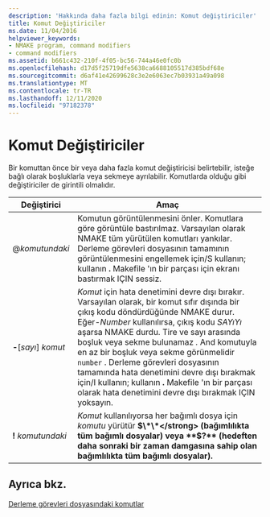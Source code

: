 ```yaml
---
description: 'Hakkında daha fazla bilgi edinin: Komut değiştiriciler'
title: Komut Değiştiriciler
ms.date: 11/04/2016
helpviewer_keywords:
- NMAKE program, command modifiers
- command modifiers
ms.assetid: b661c432-210f-4f05-bc56-744a46e0fc0b
ms.openlocfilehash: d17d5f25719dfe5638ca6688105517d385bdf68e
ms.sourcegitcommit: d6af41e42699628c3e2e6063ec7b03931a49a098
ms.translationtype: MT
ms.contentlocale: tr-TR
ms.lasthandoff: 12/11/2020
ms.locfileid: "97182378"
---
```

# <a name="command-modifiers"></a>Komut Değiştiriciler

Bir komuttan önce bir veya daha fazla komut değiştiricisi belirtebilir, isteğe bağlı olarak boşluklarla veya sekmeye ayrılabilir. Komutlarda olduğu gibi değiştiriciler de girintili olmalıdır.

|Değiştirici|Amaç|
|--------------|-------------|
|\@*komutundaki*|Komutun görüntülenmesini önler. Komutlara göre görüntüle bastırılmaz. Varsayılan olarak NMAKE tüm yürütülen komutları yankılar. Derleme görevleri dosyasının tamamının görüntülenmesini engellemek için/S kullanın; kullanın **.** Makefile 'ın bir parçası için ekranı bastırmak IÇIN sessiz.|
|**-**\[*sayı*] *komut*|*Komut* için hata denetimini devre dışı bırakır. Varsayılan olarak, bir komut sıfır dışında bir çıkış kodu döndürdüğünde NMAKE durur. Eğer-*Number* kullanılırsa, çıkış kodu *SAYıYı* aşarsa NMAKE durdu. Tire ve sayı arasında boşluk veya sekme bulunamaz *.* And komutuyla en az bir boşluk veya sekme görünmelidir `number` .  Derleme görevleri dosyasının tamamında hata denetimini devre dışı bırakmak için/I kullanın; kullanın **.** Makefile 'ın bir parçası olarak hata denetimini devre dışı bırakmak IÇIN yoksayın.|
|**!** *komutundaki*|*Komut* kullanılıyorsa her bağımlı dosya için *komutu* yürütür <strong>$\*\*</strong> (bağımlılıkta tüm bağımlı dosyalar) veya **$?** (hedeften daha sonraki bir zaman damgasına sahip olan bağımlılıkta tüm bağımlı dosyalar).|

## <a name="see-also"></a>Ayrıca bkz.

[Derleme görevleri dosyasındaki komutlar](commands-in-a-makefile.md)
